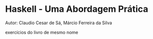 Haskell - Uma Abordagem Prática
===============================

Autor: Claudio Cesar de Sá, Márcio Ferreira da Silva

exercícios do livro de mesmo nome


